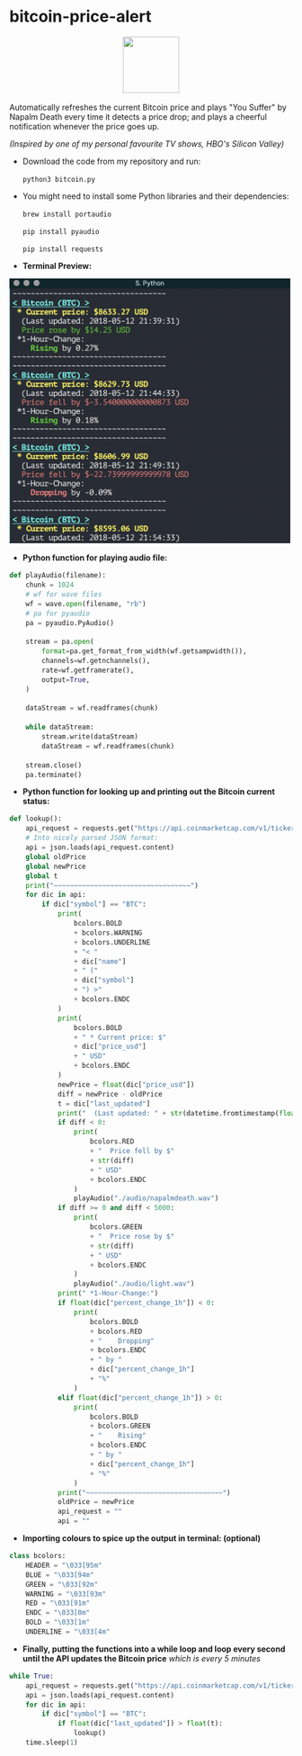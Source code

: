 # bitcoin-price-alert

<p align="center">
  <img src="https://en.bitcoin.it/w/images/en/5/50/Bitcoin.png" height="100" width="100" />
</p>

Automatically refreshes the current Bitcoin price and plays "You Suffer" by Napalm Death every time it detects a price drop;
and plays a cheerful notification whenever the price goes up.

*(Inspired by one of my personal favourite TV shows, HBO's Silicon Valley)*

* Download the code from my repository and run:

    `python3 bitcoin.py`
    
* You might need to install some Python libraries and their dependencies:

    `brew install portaudio`

    `pip install pyaudio`
    
    `pip install requests`
    
    
* **Terminal Preview:**
<img src="./images/bitcoin.png" width=500>

* **Python function for playing audio file:**
```python
def playAudio(filename):
    chunk = 1024
    # wf for wave files
    wf = wave.open(filename, "rb")
    # pa for pyaudio
    pa = pyaudio.PyAudio()

    stream = pa.open(
        format=pa.get_format_from_width(wf.getsampwidth()),
        channels=wf.getnchannels(),
        rate=wf.getframerate(),
        output=True,
    )

    dataStream = wf.readframes(chunk)

    while dataStream:
        stream.write(dataStream)
        dataStream = wf.readframes(chunk)

    stream.close()
    pa.terminate()
```


* **Python function for looking up and printing out the Bitcoin current status:**
```python
def lookup():
    api_request = requests.get("https://api.coinmarketcap.com/v1/ticker/?limit=10")
    # Into nicely parsed JSON format:
    api = json.loads(api_request.content)
    global oldPrice
    global newPrice
    global t
    print("~~~~~~~~~~~~~~~~~~~~~~~~~~~~~~~~~~")
    for dic in api:
        if dic["symbol"] == "BTC":
            print(
                bcolors.BOLD
                + bcolors.WARNING
                + bcolors.UNDERLINE
                + "< "
                + dic["name"]
                + " ("
                + dic["symbol"]
                + ") >"
                + bcolors.ENDC
            )
            print(
                bcolors.BOLD
                + " * Current price: $"
                + dic["price_usd"]
                + " USD"
                + bcolors.ENDC
            )
            newPrice = float(dic["price_usd"])
            diff = newPrice - oldPrice
            t = dic["last_updated"]
            print("  (Last updated: " + str(datetime.fromtimestamp(float(t))) + ")")
            if diff < 0:
                print(
                    bcolors.RED
                    + "  Price fell by $"
                    + str(diff)
                    + " USD"
                    + bcolors.ENDC
                )
                playAudio("./audio/napalmdeath.wav")
            if diff >= 0 and diff < 5000:
                print(
                    bcolors.GREEN
                    + "  Price rose by $"
                    + str(diff)
                    + " USD"
                    + bcolors.ENDC
                )
                playAudio("./audio/light.wav")
            print(" *1-Hour-Change:")
            if float(dic["percent_change_1h"]) < 0:
                print(
                    bcolors.BOLD
                    + bcolors.RED
                    + "    Dropping"
                    + bcolors.ENDC
                    + " by "
                    + dic["percent_change_1h"]
                    + "%"
                )
            elif float(dic["percent_change_1h"]) > 0:
                print(
                    bcolors.BOLD
                    + bcolors.GREEN
                    + "    Rising"
                    + bcolors.ENDC
                    + " by "
                    + dic["percent_change_1h"]
                    + "%"
                )
            print("~~~~~~~~~~~~~~~~~~~~~~~~~~~~~~~~~~")
            oldPrice = newPrice
            api_request = ""
            api = ""
```

* **Importing colours to spice up the output in terminal: (optional)**
```python
class bcolors:
    HEADER = "\033[95m"
    BLUE = "\033[94m"
    GREEN = "\033[92m"
    WARNING = "\033[93m"
    RED = "\033[91m"
    ENDC = "\033[0m"
    BOLD = "\033[1m"
    UNDERLINE = "\033[4m"
```

* **Finally, putting the functions into a while loop and loop every second until the API updates the Bitcoin price**
*which is every 5 minutes*
```python
while True:
    api_request = requests.get("https://api.coinmarketcap.com/v1/ticker/?limit=10")
    api = json.loads(api_request.content)
    for dic in api:
        if dic["symbol"] == "BTC":
            if float(dic["last_updated"]) > float(t):
                lookup()
    time.sleep(1)
```
